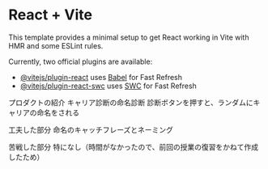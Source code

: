 # React + Vite

This template provides a minimal setup to get React working in Vite with HMR and some ESLint rules.

Currently, two official plugins are available:

- [@vitejs/plugin-react](https://github.com/vitejs/vite-plugin-react/blob/main/packages/plugin-react/README.md) uses [Babel](https://babeljs.io/) for Fast Refresh
- [@vitejs/plugin-react-swc](https://github.com/vitejs/vite-plugin-react-swc) uses [SWC](https://swc.rs/) for Fast Refresh

プロダクトの紹介
キャリア診断の命名診断
診断ボタンを押すと、ランダムにキャリアの命名をされる

工夫した部分
命名のキャッチフレーズとネーミング

苦戦した部分
特になし（時間がなかったので、前回の授業の復習をかねて作成したため）
